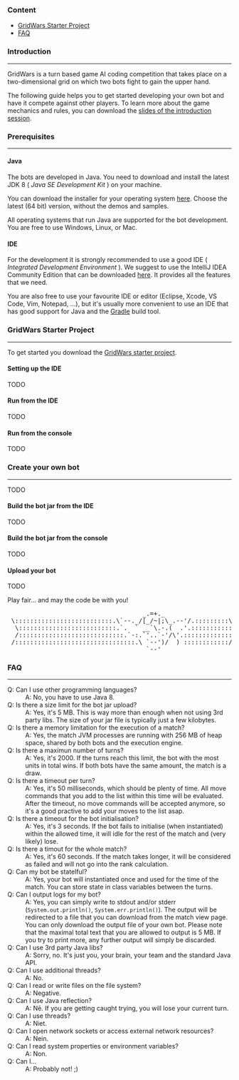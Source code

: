 ### Content

* <a href="#starter">GridWars Starter Project</a>
* <a href="#faq">FAQ</a>

### Introduction
---

GridWars is a turn based game AI coding competition that takes place on a two-dimensional grid on which two bots fight to gain the upper hand.

The following guide helps you to get started developing your own bot and have it compete against other players. To learn more about the game mechanics and rules, you can download the [slides of the introduction session](/files/gridwars-intro-2018.pdf).

### Prerequisites
---

#### Java

The bots are developed in Java. You need to download and install the latest JDK 8 ( *Java SE Development Kit* ) on your machine.

You can download the installer for your operating system [here](http://www.oracle.com/technetwork/java/javase/downloads/jdk8-downloads-2133151.html). Choose the latest (64 bit) version, without the demos and samples.

All operating systems that run Java are supported for the bot development. You are free to use Windows, Linux, or Mac.

#### IDE

For the development it is strongly recommended to use a good IDE ( *Integrated Development Environment* ). We suggest to use the IntelliJ IDEA Community Edition that can be downloaded [here](https://www.jetbrains.com/idea/download/). It provides all the features that we need.

You are also free to use your favourite IDE or editor (Eclipse, Xcode, VS Code, Vim, Notepad, ...), but it's usually more convenient to use an IDE that has good support for Java and the [Gradle](https://gradle.org/) build tool. 

### GridWars Starter Project <a name="starter" class="anchor"></a>
---

To get started you download the [GridWars starter project](/files/gridwars-starter.zip).

#### Setting up the IDE

TODO

#### Run from the IDE

TODO

#### Run from the console

TODO

### Create your own bot
---

TODO

#### Build the bot jar from the IDE

TODO

#### Build the bot jar from the console

TODO

#### Upload your bot

TODO

Play fair... and may the code be with you!

<pre>
                                    _.=+._
 \::::::::::::::::::::::::::.\`--._/[_/~|;\_.--'/.:::::::::\
  \::::::::::::::::::::::::::.`.  ` __`\.-.(  .'.:::::::::::\
  /::::::::::::::::::::::::::::.`-:.`'..`-'/\'.:::::::::::::/
 /::::::::::::::::::::::::::::::::.\ `--')/  ) ::::::::::::/
                                     `--'
</pre>

### FAQ <a name="faq" class="anchor"></a>
---

<dl>
<dt>Q: Can I use other programming languages?</dt>
<dd>A: No, you have to use Java 8.</dd>

<dt>Q: Is there a size limit for the bot jar upload?</dt>
<dd>A: Yes, it's 5 MB. This is way more than enough when not using 3rd party libs. The size of your jar file is typically just a few kilobytes.</dd>

<dt>Q: Is there a memory limitation for the execution of a match?</dt>
<dd>A: Yes, the match JVM processes are running with 256 MB of heap space, shared by both bots and the execution engine.</dd>

<dt>Q: Is there a maximun number of turns?</dt>
<dd>A: Yes, it's 2000. If the turns reach this limit, the bot with the most units in total wins. If both bots have the same amount, the match is a draw.</dd>

<dt>Q: Is there a timeout per turn?</dt>
<dd>A: Yes, it's 50 milliseconds, which should be plenty of time. All move commands that you add to the list within this time will be evaluated. After the timeout, no move commands will be accepted anymore, so it's a good practive to add your moves to the list asap.</dd>

<dt>Q: Is there a timeout for the bot initialisation?</dt>
<dd>A: Yes, it's 3 seconds. If the bot fails to initialise (when instantiated) within the allowed time, it will idle for the rest of the match and (very likely) lose.</dd>

<dt>Q: Is there a timout for the whole match?</dt>
<dd>A: Yes, it's 60 seconds. If the match takes longer, it will be considered as failed and will not go into the rank calculation.</dd>

<dt>Q: Can my bot be statelful?</dt>
<dd>A: Yes, your bot will instantiated once and used for the time of the match. You can store state in class variables between the turns.</dd>

<dt>Q: Can I output logs for my bot?</dt>
<dd>A: Yes, you can simply write to stdout and/or stderr (<code>System.out.println()</code>, <code>System.err.println()</code>). The output will be redirected to a file that you can download from the match view page. You can only download the output file of your own bot. Please note that the maximal total text that you are allowed to output is 5 MB. If you try to print more, any further output will simply be discarded.</dd>

<dt>Q: Can I use 3rd party Java libs?</dt>
<dd>A: Sorry, no. It's just you, your brain, your team and the standard Java API.</dd>

<dt>Q: Can I use additional threads?</dt>
<dd>A: No.</dd>

<dt>Q: Can I read or write files on the file system?</dt>
<dd>A: Negative.</dd>

<dt>Q: Can I use Java reflection?</dt>
<dd>A: Nē. If you are getting caught trying, you will lose your current turn.</dd>

<dt>Q: Can I use threads?</dt>
<dd>A: Niet.</dd>

<dt>Q: Can I open network sockets or access external network resources?</dt>
<dd>A: Nein.</dd>

<dt>Q: Can I read system properties or environment variables?</dt>
<dd>A: Non.</dd>

<dt>Q: Can I...</dt>
<dd>A: Probably not! ;)</dd>
</dl>
